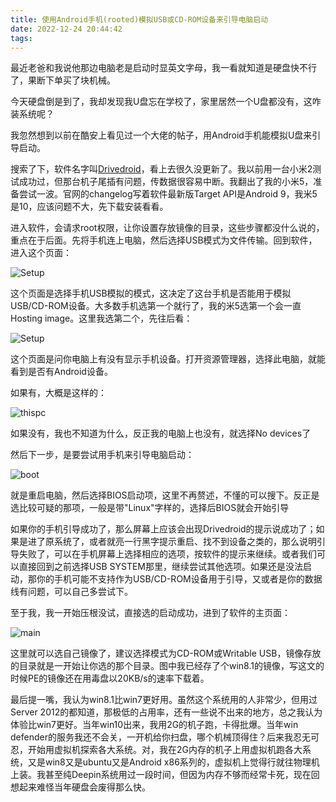 ```yaml
---
title: 使用Android手机(rooted)模拟USB或CD-ROM设备来引导电脑启动
date: 2022-12-24 20:44:42
tags:
---
```


最近老爸和我说他那边电脑老是启动时显英文字母，我一看就知道是硬盘快不行了，果断下单买了块机械。

今天硬盘倒是到了，我却发现我U盘忘在学校了，家里居然一个U盘都没有，这咋装系统呢？

我忽然想到以前在酷安上看见过一个大佬的帖子，用Android手机能模拟U盘来引导启动。

搜索了下，软件名字叫[Drivedroid](https://www.drivedroid.io/)，看上去很久没更新了。我以前用一台小米2测试成功过，但那台机子尾插有问题，传数据很容易中断。我翻出了我的小米5，准备尝试一波。官网的changelog写着软件最新版Target API是Android 9，我米5是10，应该问题不大，先下载安装看看。

进入软件，会请求root权限，让你设置存放镜像的目录，这些步骤都没什么说的，重点在于后面。先将手机连上电脑，然后选择USB模式为文件传输。回到软件，进入这个页面：

![Setup](/images/post_imgs/drivedroid_setup.jpg)

这个页面是选择手机USB模拟的模式，这决定了这台手机是否能用于模拟USB/CD-ROM设备。大多数手机选第一个就行了，我的米5选第一个会一直Hosting image。这里我选第二个，先往后看：

![Setup](/images/post_imgs/drivedroid_setup2.jpg)

这个页面是问你电脑上有没有显示手机设备。打开资源管理器，选择此电脑，就能看到是否有Android设备。

如果有，大概是这样的：

![thispc](/images/post_imgs/thispc.jpg)

如果没有，我也不知道为什么，反正我的电脑上也没有，就选择No devices了

然后下一步，是要尝试用手机来引导电脑启动：

![boot](/images/post_imgs/drivedroid_setup3.jpg)

就是重启电脑，然后选择BIOS启动项，这里不再赘述，不懂的可以搜下。反正是选比较可疑的那项，一般是带"Linux"字样的，选择后BIOS就会开始引导

如果你的手机引导成功了，那么屏幕上应该会出现Drivedroid的提示说成功了；如果是进了原系统了，或者就亮一行黑字提示重启、找不到设备之类的，那么说明引导失败了，可以在手机屏幕上选择相应的选项，按软件的提示来继续。或者我们可以直接回到之前选择USB SYSTEM那里，继续尝试其他选项。如果还是没法启动，那你的手机可能不支持作为USB/CD-ROM设备用于引导，又或者是你的数据线有问题，可以自己多尝试下。

至于我，我一开始压根没试，直接选的启动成功，进到了软件的主页面：

![main](/images/post_imgs/drivedroid_main.jpg)

这里就可以选自己镜像了，建议选择模式为CD-ROM或Writable USB，镜像存放的目录就是一开始让你选的那个目录。图中我已经存了个win8.1的镜像，写这文的时候PE的镜像还在用毒盘以20KB/s的速率下载着。

最后提一嘴，我认为win8.1比win7更好用。虽然这个系统用的人非常少，但用过Server 2012的都知道，那极低的占用率，还有一些说不出来的地方，总之我认为体验比win7更好。当年win10出来，我用2G的机子跑，卡得批爆。当年win defender的服务我还不会关，一开机给你扫盘，哪个机械顶得住？后来我忍无可忍，开始用虚拟机探索各大系统。对，我在2G内存的机子上用虚拟机跑各大系统，又是win8又是ubuntu又是Android x86系列的，虚拟机上觉得行就往物理机上装。我甚至纯Deepin系统用过一段时间，但因为内存不够而经常卡死，现在回想起来难怪当年硬盘会废得那么快。
